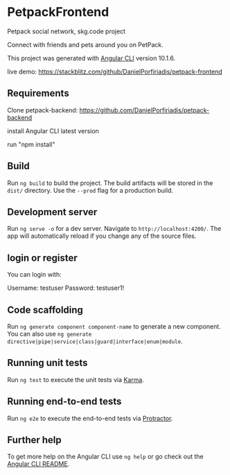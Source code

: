 # PetpackFrontend

Petpack social network, skg.code project

Connect with friends and pets around you on PetPack.

This project was generated with [Angular CLI](https://github.com/angular/angular-cli) version 10.1.6.

live demo: https://stackblitz.com/github/DanielPorfiriadis/petpack-frontend

## Requirements

Clone petpack-backend: https://github.com/DanielPorfiriadis/petpack-backend

install Angular CLI latest version

run "npm install"

## Build

Run `ng build` to build the project. The build artifacts will be stored in the `dist/` directory. Use the `--prod` flag for a production build.

## Development server

Run `ng serve -o` for a dev server. Navigate to `http://localhost:4200/`. The app will automatically reload if you change any of the source files.

## login or register
You can login with:

Username: testuser Password: testuser1!

## Code scaffolding

Run `ng generate component component-name` to generate a new component. You can also use `ng generate directive|pipe|service|class|guard|interface|enum|module`.

## Running unit tests

Run `ng test` to execute the unit tests via [Karma](https://karma-runner.github.io).

## Running end-to-end tests

Run `ng e2e` to execute the end-to-end tests via [Protractor](http://www.protractortest.org/).

## Further help

To get more help on the Angular CLI use `ng help` or go check out the [Angular CLI README](https://github.com/angular/angular-cli/blob/master/README.md).
